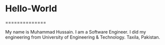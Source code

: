 # Hello-World
==============

My name is Muhammad Hussain. I am a Software Engineer. I did my engineering from University of Engineering & Technology. Taxila, Pakistan.


